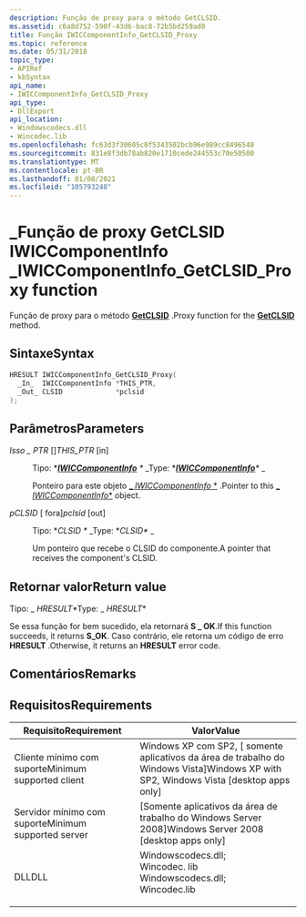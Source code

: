 ```yaml
---
description: Função de proxy para o método GetCLSID.
ms.assetid: c6a8d752-590f-43d6-bac8-72b5bd259ad0
title: Função IWICComponentInfo_GetCLSID_Proxy
ms.topic: reference
ms.date: 05/31/2018
topic_type:
- APIRef
- kbSyntax
api_name:
- IWICComponentInfo_GetCLSID_Proxy
api_type:
- DllExport
api_location:
- Windowscodecs.dll
- Wincodec.lib
ms.openlocfilehash: fc63d3f30605c0f5343502bcb96e989cc8496540
ms.sourcegitcommit: 831e8f3db78ab820e1710cede244553c70e50500
ms.translationtype: MT
ms.contentlocale: pt-BR
ms.lasthandoff: 01/08/2021
ms.locfileid: "105793248"
---
```

# <a name="iwiccomponentinfo_getclsid_proxy-function"></a><span data-ttu-id="3468d-103">\_Função de proxy GetCLSID IWICComponentInfo \_</span><span class="sxs-lookup"><span data-stu-id="3468d-103">IWICComponentInfo\_GetCLSID\_Proxy function</span></span>

<span data-ttu-id="3468d-104">Função de proxy para o método [**GetCLSID**](/windows/desktop/api/Wincodec/nf-wincodec-iwiccomponentinfo-getclsid) .</span><span class="sxs-lookup"><span data-stu-id="3468d-104">Proxy function for the [**GetCLSID**](/windows/desktop/api/Wincodec/nf-wincodec-iwiccomponentinfo-getclsid) method.</span></span>

## <a name="syntax"></a><span data-ttu-id="3468d-105">Sintaxe</span><span class="sxs-lookup"><span data-stu-id="3468d-105">Syntax</span></span>


```C++
HRESULT IWICComponentInfo_GetCLSID_Proxy(
  _In_  IWICComponentInfo *THIS_PTR,
  _Out_ CLSID             *pclsid
);
```



## <a name="parameters"></a><span data-ttu-id="3468d-106">Parâmetros</span><span class="sxs-lookup"><span data-stu-id="3468d-106">Parameters</span></span>

<dl> <dt>

<span data-ttu-id="3468d-107">*Isso \_ PTR* \[\]</span><span class="sxs-lookup"><span data-stu-id="3468d-107">*THIS\_PTR* \[in\]</span></span>
</dt> <dd>

<span data-ttu-id="3468d-108">Tipo: \**[**IWICComponentInfo**](/windows/desktop/api/Wincodec/nn-wincodec-iwiccomponentinfo) \** _</span><span class="sxs-lookup"><span data-stu-id="3468d-108">Type: \**[**IWICComponentInfo**](/windows/desktop/api/Wincodec/nn-wincodec-iwiccomponentinfo)\** _</span></span>

<span data-ttu-id="3468d-109">Ponteiro para este objeto [_ *IWICComponentInfo* \*](/windows/desktop/api/Wincodec/nn-wincodec-iwiccomponentinfo) .</span><span class="sxs-lookup"><span data-stu-id="3468d-109">Pointer to this [_ *IWICComponentInfo*\*](/windows/desktop/api/Wincodec/nn-wincodec-iwiccomponentinfo) object.</span></span>

</dd> <dt>

<span data-ttu-id="3468d-110">*pCLSID* \[ fora\]</span><span class="sxs-lookup"><span data-stu-id="3468d-110">*pclsid* \[out\]</span></span>
</dt> <dd>

<span data-ttu-id="3468d-111">Tipo: \**CLSID \** _</span><span class="sxs-lookup"><span data-stu-id="3468d-111">Type: \**CLSID\** _</span></span>

<span data-ttu-id="3468d-112">Um ponteiro que recebe o CLSID do componente.</span><span class="sxs-lookup"><span data-stu-id="3468d-112">A pointer that receives the component's CLSID.</span></span>

</dd> </dl>

## <a name="return-value"></a><span data-ttu-id="3468d-113">Retornar valor</span><span class="sxs-lookup"><span data-stu-id="3468d-113">Return value</span></span>

<span data-ttu-id="3468d-114">Tipo: _ *HRESULT*\*</span><span class="sxs-lookup"><span data-stu-id="3468d-114">Type: _ *HRESULT*\*</span></span>

<span data-ttu-id="3468d-115">Se essa função for bem sucedido, ela retornará **S \_ OK**.</span><span class="sxs-lookup"><span data-stu-id="3468d-115">If this function succeeds, it returns **S\_OK**.</span></span> <span data-ttu-id="3468d-116">Caso contrário, ele retorna um código de erro **HRESULT** .</span><span class="sxs-lookup"><span data-stu-id="3468d-116">Otherwise, it returns an **HRESULT** error code.</span></span>

## <a name="remarks"></a><span data-ttu-id="3468d-117">Comentários</span><span class="sxs-lookup"><span data-stu-id="3468d-117">Remarks</span></span>

## <a name="requirements"></a><span data-ttu-id="3468d-118">Requisitos</span><span class="sxs-lookup"><span data-stu-id="3468d-118">Requirements</span></span>



| <span data-ttu-id="3468d-119">Requisito</span><span class="sxs-lookup"><span data-stu-id="3468d-119">Requirement</span></span> | <span data-ttu-id="3468d-120">Valor</span><span class="sxs-lookup"><span data-stu-id="3468d-120">Value</span></span> |
|-------------------------------------|------------------------------------------------------------------------------------------------------------------------------------------------------------------|
| <span data-ttu-id="3468d-121">Cliente mínimo com suporte</span><span class="sxs-lookup"><span data-stu-id="3468d-121">Minimum supported client</span></span><br/> | <span data-ttu-id="3468d-122">Windows XP com SP2, \[ somente aplicativos da área de trabalho do Windows Vista\]</span><span class="sxs-lookup"><span data-stu-id="3468d-122">Windows XP with SP2, Windows Vista \[desktop apps only\]</span></span><br/>                                                                                              |
| <span data-ttu-id="3468d-123">Servidor mínimo com suporte</span><span class="sxs-lookup"><span data-stu-id="3468d-123">Minimum supported server</span></span><br/> | <span data-ttu-id="3468d-124">\[Somente aplicativos da área de trabalho do Windows Server 2008\]</span><span class="sxs-lookup"><span data-stu-id="3468d-124">Windows Server 2008 \[desktop apps only\]</span></span><br/>                                                                                                             |
| <span data-ttu-id="3468d-125">DLL</span><span class="sxs-lookup"><span data-stu-id="3468d-125">DLL</span></span><br/>                      | <dl> <span data-ttu-id="3468d-126"><dt>Windowscodecs.dll; </dt> <dt>Wincodec. lib</dt></span><span class="sxs-lookup"><span data-stu-id="3468d-126"><dt>Windowscodecs.dll; </dt> <dt>Wincodec.lib</dt></span></span> </dl> |



 

 




